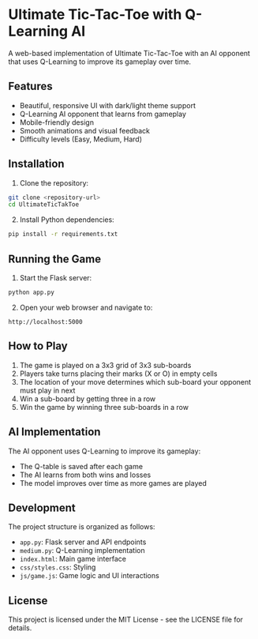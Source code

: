 # Ultimate Tic-Tac-Toe with Q-Learning AI

A web-based implementation of Ultimate Tic-Tac-Toe with an AI opponent that uses Q-Learning to improve its gameplay over time.

## Features

- Beautiful, responsive UI with dark/light theme support
- Q-Learning AI opponent that learns from gameplay
- Mobile-friendly design
- Smooth animations and visual feedback
- Difficulty levels (Easy, Medium, Hard)

## Installation

1. Clone the repository:

```bash
git clone <repository-url>
cd UltimateTicTakToe
```

2. Install Python dependencies:

```bash
pip install -r requirements.txt
```

## Running the Game

1. Start the Flask server:

```bash
python app.py
```

2. Open your web browser and navigate to:

```
http://localhost:5000
```

## How to Play

1. The game is played on a 3x3 grid of 3x3 sub-boards
2. Players take turns placing their marks (X or O) in empty cells
3. The location of your move determines which sub-board your opponent must play in next
4. Win a sub-board by getting three in a row
5. Win the game by winning three sub-boards in a row

## AI Implementation

The AI opponent uses Q-Learning to improve its gameplay:

- The Q-table is saved after each game
- The AI learns from both wins and losses
- The model improves over time as more games are played

## Development

The project structure is organized as follows:

- `app.py`: Flask server and API endpoints
- `medium.py`: Q-Learning implementation
- `index.html`: Main game interface
- `css/styles.css`: Styling
- `js/game.js`: Game logic and UI interactions

## License

This project is licensed under the MIT License - see the LICENSE file for details.
